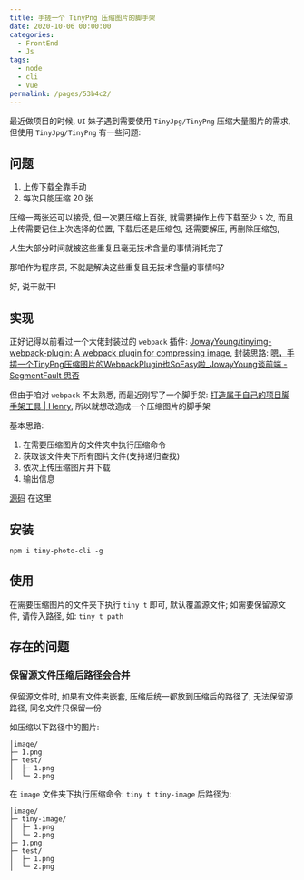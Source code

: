 ```yaml
---
title: 手搓一个 TinyPng 压缩图片的脚手架
date: 2020-10-06 00:00:00
categories:
  - FrontEnd
  - Js
tags:
  - node
  - cli
  - Vue
permalink: /pages/53b4c2/
---
```


最近做项目的时候, `UI` 妹子遇到需要使用 `TinyJpg/TinyPng` 压缩大量图片的需求, 但使用 `TinyJpg/TinyPng` 有一些问题:

<!-- more -->

## 问题

1. 上传下载全靠手动
2. 每次只能压缩 20 张

压缩一两张还可以接受, 但一次要压缩上百张, 就需要操作上传下载至少 `5` 次, 而且上传需要记住上次选择的位置, 下载后还是压缩包, 还需要解压, 再删除压缩包,

人生大部分时间就被这些重复且毫无技术含量的事情消耗完了

那咱作为程序员, 不就是解决这些重复且无技术含量的事情吗?

好, 说干就干!

## 实现

正好记得以前看过一个大佬封装过的 `webpack` 插件: [JowayYoung/tinyimg-webpack-plugin: A webpack plugin for compressing image](https://github.com/JowayYoung/tinyimg-webpack-plugin), 封装思路: [嗯，手搓一个TinyPng压缩图片的WebpackPlugin也SoEasy啦_JowayYoung谈前端 - SegmentFault 思否](https://segmentfault.com/a/1190000023564439?utm_source=tag-newest)

但由于咱对 `webpack` 不太熟悉, 而最近刚写了一个脚手架: [打造属于自己的项目脚手架工具 | Henry](/pages/0758c6/), 所以就想改造成一个压缩图片的脚手架

基本思路:

1. 在需要压缩图片的文件夹中执行压缩命令
2. 获取该文件夹下所有图片文件(支持递归查找)
3. 依次上传压缩图片并下载
4. 输出信息

[源码](https://github.com/HenryTSZ/my-cli/tree/tiny) 在这里

## 安装

`npm i tiny-photo-cli -g`

## 使用

在需要压缩图片的文件夹下执行 `tiny t` 即可, 默认覆盖源文件; 如需要保留源文件, 请传入路径, 如: `tiny t path`

## 存在的问题

### 保留源文件压缩后路径会合并

保留源文件时, 如果有文件夹嵌套, 压缩后统一都放到压缩后的路径了, 无法保留源路径, 同名文件只保留一份

如压缩以下路径中的图片:

```
│image/
├─ 1.png
├─ test/
│  ├─ 1.png
│  └─ 2.png
```

在 `image` 文件夹下执行压缩命令: `tiny t tiny-image` 后路径为:

```
│image/
├─ tiny-image/
│  ├─ 1.png
│  └─ 2.png
├─ 1.png
├─ test/
│  ├─ 1.png
│  └─ 2.png
```
